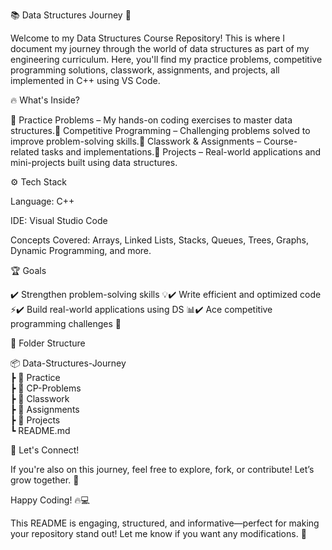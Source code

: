📚 Data Structures Journey 🚀

Welcome to my Data Structures Course Repository! This is where I document my journey through the world of data structures as part of my engineering curriculum. Here, you'll find my practice problems, competitive programming solutions, classwork, assignments, and projects, all implemented in C++ using VS Code.

🔥 What's Inside?

📌 Practice Problems – My hands-on coding exercises to master data structures.📌 Competitive Programming – Challenging problems solved to improve problem-solving skills.📌 Classwork & Assignments – Course-related tasks and implementations.📌 Projects – Real-world applications and mini-projects built using data structures.

⚙️ Tech Stack

Language: C++

IDE: Visual Studio Code

Concepts Covered: Arrays, Linked Lists, Stacks, Queues, Trees, Graphs, Dynamic Programming, and more.

🏆 Goals

✔️ Strengthen problem-solving skills 💡✔️ Write efficient and optimized code ⚡✔️ Build real-world applications using DS 📊✔️ Ace competitive programming challenges 🏁

📂 Folder Structure

📦 Data-Structures-Journey  
 ┣ 📂 Practice  
 ┣ 📂 CP-Problems  
 ┣ 📂 Classwork  
 ┣ 📂 Assignments  
 ┣ 📂 Projects  
 ┗ README.md  

🚀 Let's Connect!

If you're also on this journey, feel free to explore, fork, or contribute! Let’s grow together. 💙

Happy Coding! 🔥💻

This README is engaging, structured, and informative—perfect for making your repository stand out! Let me know if you want any modifications. 🚀
